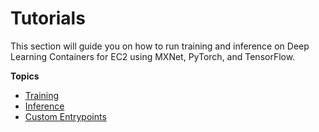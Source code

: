 # Tutorials<a name="deep-learning-containers-ec2-tutorials"></a>

This section will guide you on how to run training and inference on Deep Learning Containers for EC2 using MXNet, PyTorch, and TensorFlow\.

**Topics**
+ [Training](deep-learning-containers-ec2-tutorials-training.md)
+ [Inference](deep-learning-containers-ec2-tutorials-inference.md)
+ [Custom Entrypoints](deep-learning-containers-ec2-tutorials-custom-entry.md)